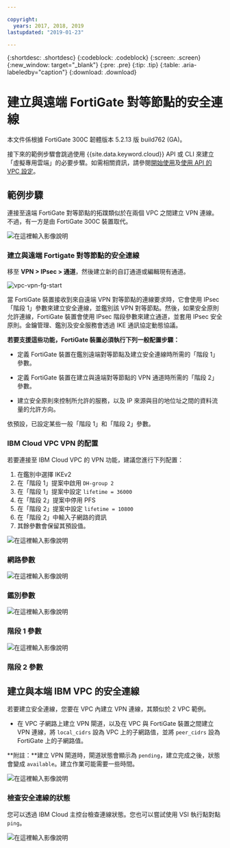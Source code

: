 ```yaml
---

copyright:
  years: 2017, 2018, 2019
lastupdated: "2019-01-23"

---
```


{:shortdesc: .shortdesc}
{:codeblock: .codeblock}
{:screen: .screen}
{:new_window: target="_blank"}
{:pre: .pre}
{:tip: .tip}
{:table: .aria-labeledby="caption"}
{:download: .download}


# 建立與遠端 FortiGate 對等節點的安全連線

本文件係根據 FortiGate 300C 韌體版本 5.2.13 版 build762 (GA)。

接下來的範例步驟會跳過使用 {{site.data.keyword.cloud}} API 或 CLI 來建立「虛擬專用雲端」的必要步驟。如需相關資訊，請參閱[開始使用](https://{DomainName}/docs/infrastructure/vpc?topic=vpc-getting-started-with-ibm-cloud-virtual-private-cloud-infrastructure)及[使用 API 的 VPC 設定](https://{DomainName}/docs/infrastructure/vpc?topic=vpc-creating-a-vpc-using-the-rest-apis)。

## 範例步驟
連接至遠端 FortiGate 對等節點的拓蹼類似於在兩個 VPC 之間建立 VPN 連線。不過，有一方是由 FortiGate 300C 裝置取代。

![在這裡輸入影像說明](./images/vpc-vpn-fg-figure.png)

### 建立與遠端 Fortigate 對等節點的安全連線

移至 **VPN \> IPsec \> 通道**，然後建立新的自訂通道或編輯現有通道。

![vpc-vpn-fg-start](./images/vpc-vpn-fg-start.JPG)

當 FortiGate 裝置接收到來自遠端 VPN 對等節點的連線要求時，它會使用 IPsec「階段 1」參數來建立安全連線，並鑑別該 VPN 對等節點。然後，如果安全原則允許連線，FortiGate 裝置會使用 IPsec 階段參數來建立通道，並套用 IPsec 安全原則。金鑰管理、鑑別及安全服務會透過 IKE 通訊協定動態協議。

**若要支援這些功能，FortiGate 裝置必須執行下列一般配置步驟：**

* 定義 FortiGate 裝置在鑑別遠端對等節點及建立安全連線時所需的「階段 1」參數。

* 定義 FortiGate 裝置在建立與遠端對等節點的 VPN 通道時所需的「階段 2」參數。

* 建立安全原則來控制所允許的服務，以及 IP 來源與目的地位址之間的資料流量的允許方向。

依預設，已設定某些一般「階段 1」和「階段 2」參數。

### IBM Cloud VPC VPN 的配置

若要連接至 IBM Cloud VPC 的 VPN 功能，建議您進行下列配置：

1. 在鑑別中選擇 IKEv2
2. 在「階段 1」提案中啟用 `DH-group 2`
3. 在「階段 1」提案中設定 `lifetime = 36000`
4. 在「階段 2」提案中停用 PFS
5. 在「階段 2」提案中設定 `lifetime = 10800`
6. 在「階段 2」中輸入子網路的資訊
7. 其餘參數會保留其預設值。

![在這裡輸入影像說明](./images/vpc-vpn-fg-network.JPG)

### 網路參數

![在這裡輸入影像說明](./images/vpc-vpn-fg-authentication.JPG)

### 鑑別參數

![在這裡輸入影像說明](./images/vpc-vpn-fg-phase1.JPG)

### 階段 1 參數

![在這裡輸入影像說明](./images/vpc-vpn-fg-phase2.JPG)

### 階段 2 參數

## 建立與本端 IBM VPC 的安全連線

若要建立安全連線，您要在 VPC 內建立 VPN 連線，其類似於 2 VPC 範例。

* 在 VPC 子網路上建立 VPN 閘道，以及在 VPC 與 FortiGate 裝置之間建立 VPN 連線，將 `local_cidrs` 設為 VPC 上的子網路值，並將 `peer_cidrs` 設為 FortiGate 上的子網路值。

**附註：**建立 VPN 閘道時，閘道狀態會顯示為 `pending`，建立完成之後，狀態會變成 `available`。建立作業可能需要一些時間。

![在這裡輸入影像說明](images/vpc-vpn-fg-connection.png)

### 檢查安全連線的狀態

您可以透過 IBM Cloud 主控台檢查連線狀態。您也可以嘗試使用 VSI 執行點對點 `ping`。

![在這裡輸入影像說明](images/vpc-vpn-fg-status.JPG)
